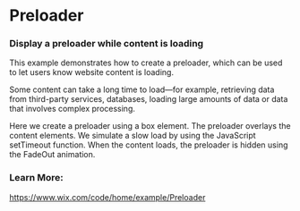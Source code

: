 # Preloader
### Display a preloader while content is loading
This example demonstrates how to create a preloader, which can be used to let users know website content is loading.

Some content can take a long time to load—for example, retrieving data from third-party services, databases, loading large amounts of data or data that involves complex processing.

Here we create a preloader using a box element. The preloader overlays the content elements. We simulate a slow load by using the JavaScript setTimeout function. When the content loads, the preloader is hidden using the FadeOut animation.

### Learn More:
https://www.wix.com/code/home/example/Preloader
